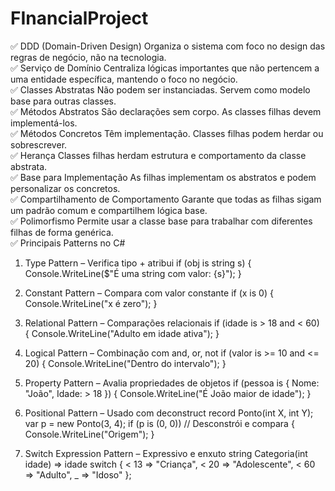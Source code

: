 # FInancialProject


✅ DDD (Domain-Driven Design)
Organiza o sistema com foco no design das regras de negócio, não na tecnologia.
<br />
✅ Serviço de Domínio
Centraliza lógicas importantes que não pertencem a uma entidade específica, mantendo o foco no negócio.
<br />
✅ Classes Abstratas
Não podem ser instanciadas. Servem como modelo base para outras classes.
<br />
✅ Métodos Abstratos
São declarações sem corpo. As classes filhas devem implementá-los.
<br />
✅ Métodos Concretos
Têm implementação. Classes filhas podem herdar ou sobrescrever.
<br />
✅ Herança
Classes filhas herdam estrutura e comportamento da classe abstrata.
<br />
✅ Base para Implementação
As filhas implementam os abstratos e podem personalizar os concretos.
<br />
✅ Compartilhamento de Comportamento
Garante que todas as filhas sigam um padrão comum e compartilhem lógica base.
<br />
✅ Polimorfismo
Permite usar a classe base para trabalhar com diferentes filhas de forma genérica.
<br />
✅ Principais Patterns no C#
1. Type Pattern – Verifica tipo + atribui
if (obj is string s)
{
    Console.WriteLine($"É uma string com valor: {s}");
}

2. Constant Pattern – Compara com valor constante
if (x is 0)
{
    Console.WriteLine("x é zero");
}

3. Relational Pattern – Comparações relacionais
if (idade is > 18 and < 60)
{
    Console.WriteLine("Adulto em idade ativa");
}

4. Logical Pattern – Combinação com and, or, not
if (valor is >= 10 and <= 20)
{
    Console.WriteLine("Dentro do intervalo");
}

5. Property Pattern – Avalia propriedades de objetos
if (pessoa is { Nome: "João", Idade: > 18 })
{
    Console.WriteLine("É João maior de idade");
}

6. Positional Pattern – Usado com deconstruct
record Ponto(int X, int Y);
var p = new Ponto(3, 4);
if (p is (0, 0)) // Desconstrói e compara
{
    Console.WriteLine("Origem");
}


7. Switch Expression Pattern – Expressivo e enxuto
string Categoria(int idade) => idade switch
{
    < 13 => "Criança",
    < 20 => "Adolescente",
    < 60 => "Adulto",
    _    => "Idoso"
};
